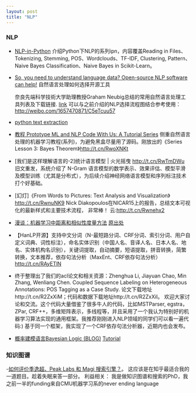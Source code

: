 ```yaml
---
layout: post
title: "NLP"
---
```



### NLP

- [NLP-in-Python](https://github.com/arnicas/NLP-in-Python) 介绍Python下NLP的系列ipn，内容覆盖Reading in Files、Tokenizing, Stemming, POS、Wordclouds、TF-IDF, Clustering, Pattern、Naive Bayes Classification、Naive Bayes in Scikit-Learn。

- [So, you need to understand language data? Open-source NLP software can help!](http://entopix.com/so-you-need-to-understand-language-data-open-source-nlp-software-can-help/) 自然语言处理如何选择开源工具

	奈良先端科学技術大学助理教授Graham Neubig总结的常用自然语言处理工具列表及下载链接. [link](http://www.phontron.com/nlptools.php) 可以与之前介绍的NLP选择流程图结合参考使用：http://weibo.com/1657470871/C5eTcuu57

- [python text extraction](http://python.memect.com/?tag=textextraction)

- [教程 Prototype ML and NLP Code With Us: A Tutorial Series](http://t.cn/RwoXoUx) 侧重自然语言处理的机器学习教程(系列)，为避免黑盒尽量用了源码。刚放出的《Series Lesson 3: Bayes Theorem》http://t.cn/RwoXNKt

- [我们是这样理解语言的-2]统计语言模型 | 火光摇曳 http://t.cn/RwTmDWu 旧文重发，系统介绍了 N-Gram 语言模型的数学表示、效果评估、模型平滑及模型训练（尤其是分布式），为后续介绍神经网络语言模型和序列标注技术打个好基础。

- [幻灯]《From Words to Pictures: Text Analysis and Visualization》http://t.cn/RwnuNK9 Nick Diakopoulos在NICAR15上的报告，总结文本可视化的最新样式和主要技术流程， 非常棒！ 云:http://t.cn/Rwnehx2

- [漫谈：机器学习中距离和相似性度量方法](http://dataunion.org/11710.html) [原出处](http://www.cnblogs.com/daniel-D/)

- 【HanLP开源】支持中文分词（N-最短路分词、CRF分词、索引分词、用户自定义词典、词性标注），命名实体识别（中国人名、音译人名、日本人名、地名、实体机构名识别），关键词提取，自动摘要，短语提取，拼音转换，简繁转换，文本推荐，依存句法分析（MaxEnt、CRF依存句法分析）http://t.cn/RAyETlN

- 终于整理出了我们的acl论文和相关资源：Zhenghua Li, Jiayuan Chao, Min Zhang, Wenliang Chen. Coupled Sequence Labeling on Heterogeneous Annotations: POS Tagging as a Case Study. 论文下载地址http://t.cn/R2ZxXiM；代码和数据下载地址http://t.cn/R2ZxXiI。 欢迎大家讨论和交流。这个代码大量借鉴了很多牛人的代码，比如MSTParser, egstra，ZPar, CRF++，多维矩阵表示，多线程等，并且采用了一个我认为特别好的机器学习算法实现的通用框架。我推荐刚刚进入NLP领域的同学们可以看一遍代码:) 基于同一个框架，我实现了一个CRF依存句法分析器，近期内也会发布。

- [概率建模语言Bayesian Logic (BLOG)](http://t.cn/RL4akdI) [Tutorial](http://t.cn/RL4akdM)

### 知识图谱

-[如何评价季逸超、Peak Labs 和 Magi 搜索引擎？](http://www.zhihu.com/question/28627372/answer/41625214)。 这应该是在知乎最适合我的一道题目。趁着失眠来答一部分。 利益相关： 我是做知识图谱和搜索的PhD，我之前一半的funding来自CMU机器学习系的never ending language




